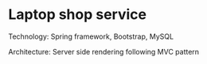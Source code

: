 # Laptop shop service

Technology: Spring framework, Bootstrap, MySQL

Architecture: Server side rendering following MVC pattern

